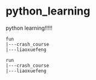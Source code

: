 # python_learning
python learning!!!!!
```
fun
|---crash_course
|---liaoxuefeng

run
|---crash_course
|---liaoxuefeng
```